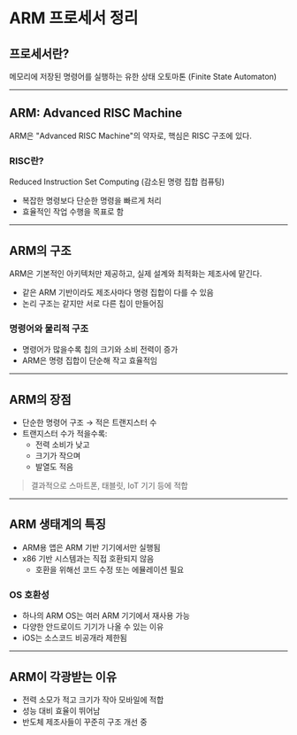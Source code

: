 # ARM 프로세서 정리

## 프로세서란?

메모리에 저장된 명령어를 실행하는 유한 상태 오토마톤 (Finite State Automaton)

---

## ARM: Advanced RISC Machine

ARM은 "Advanced RISC Machine"의 약자로, 핵심은 RISC 구조에 있다.

### RISC란?

Reduced Instruction Set Computing (감소된 명령 집합 컴퓨팅)

- 복잡한 명령보다 단순한 명령을 빠르게 처리
- 효율적인 작업 수행을 목표로 함

---

## ARM의 구조

ARM은 기본적인 아키텍처만 제공하고, 실제 설계와 최적화는 제조사에 맡긴다.

- 같은 ARM 기반이라도 제조사마다 명령 집합이 다를 수 있음
- 논리 구조는 같지만 서로 다른 칩이 만들어짐

### 명령어와 물리적 구조

- 명령어가 많을수록 칩의 크기와 소비 전력이 증가
- ARM은 명령 집합이 단순해 작고 효율적임

---

## ARM의 장점

- 단순한 명령어 구조 → 적은 트랜지스터 수
- 트랜지스터 수가 적을수록:
  - 전력 소비가 낮고
  - 크기가 작으며
  - 발열도 적음

> 결과적으로 스마트폰, 태블릿, IoT 기기 등에 적합

---

## ARM 생태계의 특징

- ARM용 앱은 ARM 기반 기기에서만 실행됨
- x86 기반 시스템과는 직접 호환되지 않음
  - 호환을 위해선 코드 수정 또는 에뮬레이션 필요

### OS 호환성

- 하나의 ARM OS는 여러 ARM 기기에서 재사용 가능
- 다양한 안드로이드 기기가 나올 수 있는 이유
- iOS는 소스코드 비공개라 제한됨

---

## ARM이 각광받는 이유

- 전력 소모가 적고 크기가 작아 모바일에 적합
- 성능 대비 효율이 뛰어남
- 반도체 제조사들이 꾸준히 구조 개선 중
